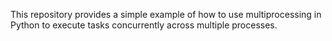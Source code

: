 This repository provides a simple example of how to use multiprocessing in Python to execute tasks concurrently across multiple processes.
